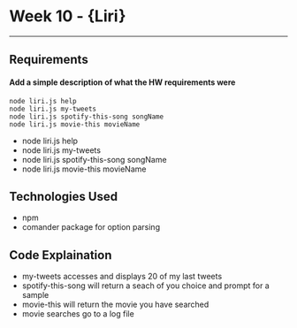 # Week 10 - {Liri}
-------------

## Requirements
#### Add a simple description of what the HW requirements were


```
node liri.js help
node liri.js my-tweets
node liri.js spotify-this-song songName
node liri.js movie-this movieName
```


- node liri.js help
- node liri.js my-tweets
- node liri.js spotify-this-song songName
- node liri.js movie-this movieName




## Technologies Used
- npm
- comander package for option parsing

## Code Explaination
- my-tweets accesses and displays 20 of my last tweets
- spotify-this-song will return a seach of you choice and prompt for a sample
- movie-this will return the movie you have searched
- movie searches go to a log file


